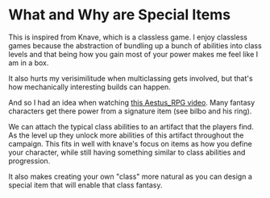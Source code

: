 # What and Why are Special Items

This is inspired from Knave, which is a classless game. I enjoy classless games because the abstraction of bundling up a bunch of abilities into class levels and that being how you gain most of your power makes me feel like I am in a box. 

It also hurts my verisimilitude when multiclassing gets involved, but that's how mechanically interesting builds can happen.

And so I had an idea when watching [this Aestus_RPG video](https://www.youtube.com/watch?v=vBAptVH4Hl4). Many fantasy characters get there power from a signature item (see bilbo and his ring). 

We can attach the typical class abilities to an artifact that the players find. As the level up they unlock more abilities of this artifact throughout the campaign. This fits in well with knave's focus on items as how you define your character, while still having something similar to class abilities and progression.

It also makes creating your own "class" more natural as you can design a special item that will enable that class fantasy. 